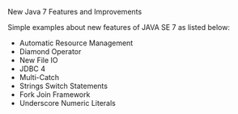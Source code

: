New Java 7 Features and Improvements

Simple examples about new features of JAVA SE 7 as listed below:

- Automatic Resource Management
- Diamond Operator
- New File IO
- JDBC 4
- Multi-Catch
- Strings Switch Statements
- Fork Join Framework
- Underscore Numeric Literals
